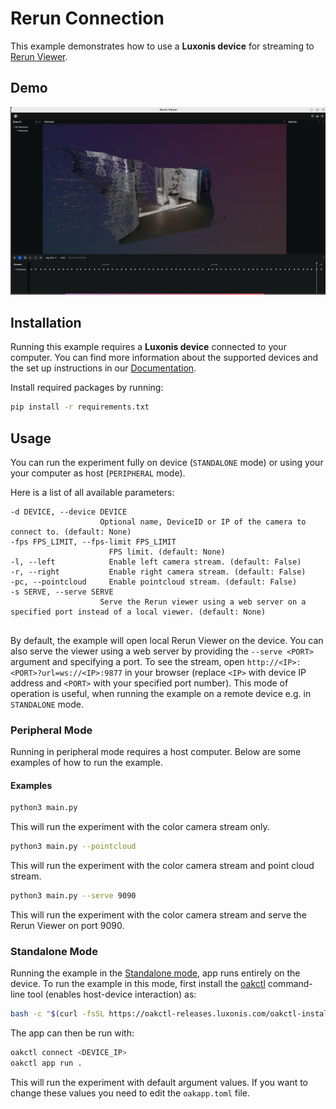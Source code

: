 # Rerun Connection

This example demonstrates how to use a **Luxonis device** for streaming to [Rerun Viewer](https://rerun.io/).

## Demo

![example](media/example.png)

## Installation

Running this example requires a **Luxonis device** connected to your computer. You can find more information about the supported devices and the set up instructions in our [Documentation](https://rvc4.docs.luxonis.com/hardware).

Install required packages by running:

```bash
pip install -r requirements.txt
```

## Usage

You can run the experiment fully on device (`STANDALONE` mode) or using your your computer as host (`PERIPHERAL` mode).

Here is a list of all available parameters:

```
-d DEVICE, --device DEVICE
                    Optional name, DeviceID or IP of the camera to connect to. (default: None)
-fps FPS_LIMIT, --fps-limit FPS_LIMIT
                      FPS limit. (default: None)
-l, --left            Enable left camera stream. (default: False)
-r, --right           Enable right camera stream. (default: False)
-pc, --pointcloud     Enable pointcloud stream. (default: False)
-s SERVE, --serve SERVE
                    Serve the Rerun viewer using a web server on a specified port instead of a local viewer. (default: None)


```

By default, the example will open local Rerun Viewer on the device. You can also serve the viewer using a web server by providing the `--serve <PORT>` argument and specifying a port. To see the stream, open `http://<IP>:<PORT>?url=ws://<IP>:9877` in your browser (replace `<IP>` with device IP address and `<PORT>` with your specified port number). This mode of operation is useful, when running the example on a remote device e.g. in `STANDALONE` mode.

### Peripheral Mode

Running in peripheral mode requires a host computer. Below are some examples of how to run the example.

#### Examples

```bash
python3 main.py
```

This will run the experiment with the color camera stream only.

```bash
python3 main.py --pointcloud
```

This will run the experiment with the color camera stream and point cloud stream.

```bash
python3 main.py --serve 9090
```

This will run the experiment with the color camera stream and serve the Rerun Viewer on port 9090.

### Standalone Mode

Running the example in the [Standalone mode](https://rvc4.docs.luxonis.com/software/depthai/standalone/), app runs entirely on the device.
To run the example in this mode, first install the [oakctl](https://rvc4.docs.luxonis.com/software/tools/oakctl/) command-line tool (enables host-device interaction) as:

```bash
bash -c "$(curl -fsSL https://oakctl-releases.luxonis.com/oakctl-installer.sh)"
```

The app can then be run with:

```bash
oakctl connect <DEVICE_IP>
oakctl app run .
```

This will run the experiment with default argument values. If you want to change these values you need to edit the `oakapp.toml` file.
